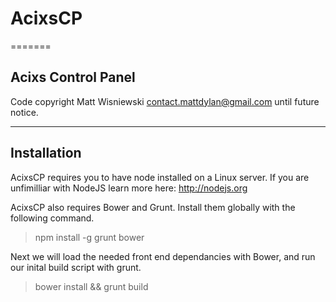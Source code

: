 # AcixsCP
=======

## Acixs Control Panel

Code copyright Matt Wisniewski <contact.mattdylan@gmail.com> until future notice.

---

## Installation

AcixsCP requires you to have node installed on a Linux server. If you are unfimilliar with NodeJS learn more here: http://nodejs.org 

AcixsCP also requires Bower and Grunt. Install them globally with the following command.

> npm install -g grunt bower

Next we will load the needed front end dependancies with Bower, and run our inital build script with grunt.

> bower install && grunt build

